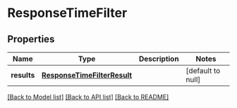 # ResponseTimeFilter

## Properties
Name | Type | Description | Notes
------------ | ------------- | ------------- | -------------
**results** | [**ResponseTimeFilterResult**](ResponseTimeFilterResult.md) |  | [default to null]

[[Back to Model list]](../README.md#documentation-for-models) [[Back to API list]](../README.md#documentation-for-api-endpoints) [[Back to README]](../README.md)


